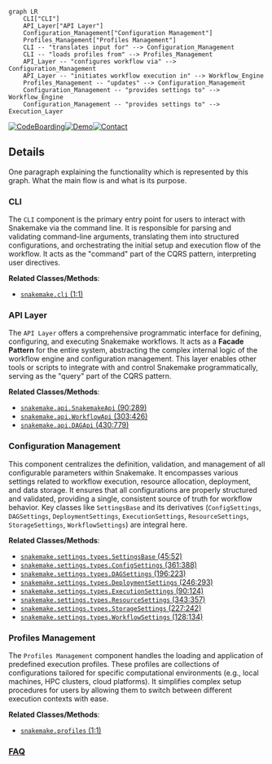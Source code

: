 ```mermaid
graph LR
    CLI["CLI"]
    API_Layer["API Layer"]
    Configuration_Management["Configuration Management"]
    Profiles_Management["Profiles Management"]
    CLI -- "translates input for" --> Configuration_Management
    CLI -- "loads profiles from" --> Profiles_Management
    API_Layer -- "configures workflow via" --> Configuration_Management
    API_Layer -- "initiates workflow execution in" --> Workflow_Engine
    Profiles_Management -- "updates" --> Configuration_Management
    Configuration_Management -- "provides settings to" --> Workflow_Engine
    Configuration_Management -- "provides settings to" --> Execution_Layer
```

[![CodeBoarding](https://img.shields.io/badge/Generated%20by-CodeBoarding-9cf?style=flat-square)](https://github.com/CodeBoarding/GeneratedOnBoardings)[![Demo](https://img.shields.io/badge/Try%20our-Demo-blue?style=flat-square)](https://www.codeboarding.org/demo)[![Contact](https://img.shields.io/badge/Contact%20us%20-%20contact@codeboarding.org-lightgrey?style=flat-square)](mailto:contact@codeboarding.org)

## Details

One paragraph explaining the functionality which is represented by this graph. What the main flow is and what is its purpose.

### CLI
The `CLI` component is the primary entry point for users to interact with Snakemake via the command line. It is responsible for parsing and validating command-line arguments, translating them into structured configurations, and orchestrating the initial setup and execution flow of the workflow. It acts as the "command" part of the CQRS pattern, interpreting user directives.


**Related Classes/Methods**:

- <a href="https://github.com/snakemake/snakemake/blob/main/src/snakemake/cli.py#L1-L1" target="_blank" rel="noopener noreferrer">`snakemake.cli` (1:1)</a>


### API Layer
The `API Layer` offers a comprehensive programmatic interface for defining, configuring, and executing Snakemake workflows. It acts as a **Facade Pattern** for the entire system, abstracting the complex internal logic of the workflow engine and configuration management. This layer enables other tools or scripts to integrate with and control Snakemake programmatically, serving as the "query" part of the CQRS pattern.


**Related Classes/Methods**:

- <a href="https://github.com/snakemake/snakemake/blob/main/src/snakemake/api.py#L90-L289" target="_blank" rel="noopener noreferrer">`snakemake.api.SnakemakeApi` (90:289)</a>
- <a href="https://github.com/snakemake/snakemake/blob/main/src/snakemake/api.py#L303-L426" target="_blank" rel="noopener noreferrer">`snakemake.api.WorkflowApi` (303:426)</a>
- <a href="https://github.com/snakemake/snakemake/blob/main/src/snakemake/api.py#L430-L779" target="_blank" rel="noopener noreferrer">`snakemake.api.DAGApi` (430:779)</a>


### Configuration Management
This component centralizes the definition, validation, and management of all configurable parameters within Snakemake. It encompasses various settings related to workflow execution, resource allocation, deployment, and data storage. It ensures that all configurations are properly structured and validated, providing a single, consistent source of truth for workflow behavior. Key classes like `SettingsBase` and its derivatives (`ConfigSettings`, `DAGSettings`, `DeploymentSettings`, `ExecutionSettings`, `ResourceSettings`, `StorageSettings`, `WorkflowSettings`) are integral here.


**Related Classes/Methods**:

- <a href="https://github.com/snakemake/snakemake/blob/main/src/snakemake/settings/types.py#L45-L52" target="_blank" rel="noopener noreferrer">`snakemake.settings.types.SettingsBase` (45:52)</a>
- <a href="https://github.com/snakemake/snakemake/blob/main/src/snakemake/settings/types.py#L361-L388" target="_blank" rel="noopener noreferrer">`snakemake.settings.types.ConfigSettings` (361:388)</a>
- <a href="https://github.com/snakemake/snakemake/blob/main/src/snakemake/settings/types.py#L196-L223" target="_blank" rel="noopener noreferrer">`snakemake.settings.types.DAGSettings` (196:223)</a>
- <a href="https://github.com/snakemake/snakemake/blob/main/src/snakemake/settings/types.py#L246-L293" target="_blank" rel="noopener noreferrer">`snakemake.settings.types.DeploymentSettings` (246:293)</a>
- <a href="https://github.com/snakemake/snakemake/blob/main/src/snakemake/settings/types.py#L90-L124" target="_blank" rel="noopener noreferrer">`snakemake.settings.types.ExecutionSettings` (90:124)</a>
- <a href="https://github.com/snakemake/snakemake/blob/main/src/snakemake/settings/types.py#L343-L357" target="_blank" rel="noopener noreferrer">`snakemake.settings.types.ResourceSettings` (343:357)</a>
- <a href="https://github.com/snakemake/snakemake/blob/main/src/snakemake/settings/types.py#L227-L242" target="_blank" rel="noopener noreferrer">`snakemake.settings.types.StorageSettings` (227:242)</a>
- <a href="https://github.com/snakemake/snakemake/blob/main/src/snakemake/settings/types.py#L128-L134" target="_blank" rel="noopener noreferrer">`snakemake.settings.types.WorkflowSettings` (128:134)</a>


### Profiles Management
The `Profiles Management` component handles the loading and application of predefined execution profiles. These profiles are collections of configurations tailored for specific computational environments (e.g., local machines, HPC clusters, cloud platforms). It simplifies complex setup procedures for users by allowing them to switch between different execution contexts with ease.


**Related Classes/Methods**:

- <a href="https://github.com/snakemake/snakemake/blob/main/src/snakemake/profiles.py#L1-L1" target="_blank" rel="noopener noreferrer">`snakemake.profiles` (1:1)</a>




### [FAQ](https://github.com/CodeBoarding/GeneratedOnBoardings/tree/main?tab=readme-ov-file#faq)